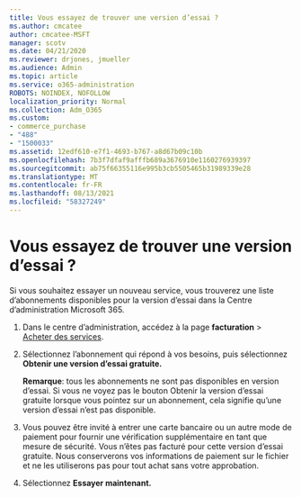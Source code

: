 ```yaml
---
title: Vous essayez de trouver une version d’essai ?
ms.author: cmcatee
author: cmcatee-MSFT
manager: scotv
ms.date: 04/21/2020
ms.reviewer: drjones, jmueller
ms.audience: Admin
ms.topic: article
ms.service: o365-administration
ROBOTS: NOINDEX, NOFOLLOW
localization_priority: Normal
ms.collection: Adm_O365
ms.custom:
- commerce_purchase
- "488"
- "1500033"
ms.assetid: 12edf610-e7f1-4693-b767-a8d67b09c10b
ms.openlocfilehash: 7b3f7dfaf9afffb689a3676910e1160276939397
ms.sourcegitcommit: ab75f66355116e995b3cb5505465b31989339e28
ms.translationtype: MT
ms.contentlocale: fr-FR
ms.lasthandoff: 08/13/2021
ms.locfileid: "58327249"
---
```

# <a name="trying-to-find-a-trial"></a>Vous essayez de trouver une version d’essai ?

Si vous souhaitez essayer un nouveau service, vous trouverez une liste d’abonnements disponibles pour la version d’essai dans la Centre d’administration Microsoft 365.
  
1. Dans le centre d’administration, accédez à la page **facturation** \> [Acheter des services](https://go.microsoft.com/fwlink/p/?linkid=868433).

2. Sélectionnez l’abonnement qui répond à vos besoins, puis sélectionnez **Obtenir une version d’essai gratuite.**

    **Remarque**: tous les abonnements ne sont pas disponibles en version d’essai. Si vous ne voyez  pas le bouton Obtenir la version d’essai gratuite lorsque vous pointez sur un abonnement, cela signifie qu’une version d’essai n’est pas disponible.
  
3. Vous pouvez être invité à entrer une carte bancaire ou un autre mode de paiement pour fournir une vérification supplémentaire en tant que mesure de sécurité. Vous n’êtes pas facturé pour cette version d’essai gratuite. Nous conserverons vos informations de paiement sur le fichier et ne les utiliserons pas pour tout achat sans votre approbation.

4. Sélectionnez **Essayer maintenant.**